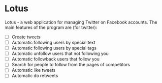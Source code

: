 # Lotus
Lotus - a web application for managing Twitter on Facebook accounts.
The main features of the program are (for twitter):
- [ ] Create tweets
- [ ] Automatic following users by special text
- [ ] Automatic following users by special tags
- [ ] Automatic unfollow users that not following you
- [ ] Automatic followback users that follow you
- [ ] Search for people to follow from the pages of competitors
- [ ] Automatic like tweets
- [ ] Automatic do retweets
